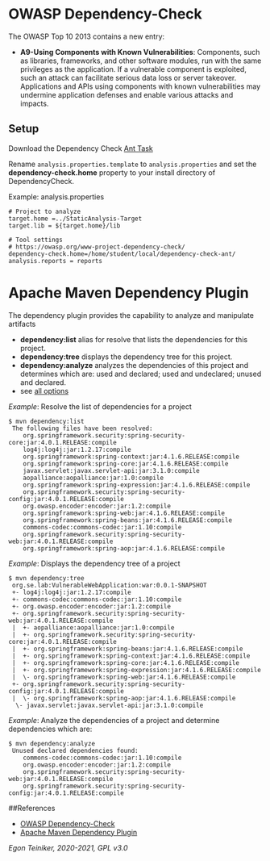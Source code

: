 # OWASP Dependency-Check

The OWASP Top 10 2013 contains a new entry: 
* **A9-Using Components with Known Vulnerabilities**:
Components, such as libraries, frameworks, and other software modules, run with the same privileges 
as the application. If a vulnerable component is exploited, such an attack can facilitate serious data 
loss or server takeover. Applications and APIs using components with known vulnerabilities may 
undermine application defenses and enable various attacks and impacts.


## Setup

Download the Dependency Check [Ant Task](https://owasp.org/www-project-dependency-check/)

Rename `analysis.properties.template` to `analysis.properties` and set the **dependency-check.home** property 
to your install directory of DependencyCheck.

Example: analysis.properties
```
# Project to analyze
target.home =../StaticAnalysis-Target
target.lib = ${target.home}/lib

# Tool settings
# https://owasp.org/www-project-dependency-check/
dependency-check.home=/home/student/local/dependency-check-ant/
analysis.reports = reports
```


# Apache Maven Dependency Plugin

The dependency plugin provides the capability to analyze and manipulate artifacts

* **dependency:list** alias for resolve that lists the dependencies for this project.
* **dependency:tree** displays the dependency tree for this project.
* **dependency:analyze** analyzes the dependencies of this project and determines which are: used and declared; used and undeclared; unused and declared.
* see [all options](https://maven.apache.org/plugins/maven-dependency-plugin/index.html)

_Example_: Resolve the list of dependencies for a project
```
$ mvn dependency:list
 The following files have been resolved:
    org.springframework.security:spring-security-core:jar:4.0.1.RELEASE:compile
    log4j:log4j:jar:1.2.17:compile
    org.springframework:spring-context:jar:4.1.6.RELEASE:compile
    org.springframework:spring-core:jar:4.1.6.RELEASE:compile
    javax.servlet:javax.servlet-api:jar:3.1.0:compile
    aopalliance:aopalliance:jar:1.0:compile
    org.springframework:spring-expression:jar:4.1.6.RELEASE:compile
    org.springframework.security:spring-security-config:jar:4.0.1.RELEASE:compile
    org.owasp.encoder:encoder:jar:1.2:compile
    org.springframework:spring-web:jar:4.1.6.RELEASE:compile
    org.springframework:spring-beans:jar:4.1.6.RELEASE:compile
    commons-codec:commons-codec:jar:1.10:compile
    org.springframework.security:spring-security-web:jar:4.0.1.RELEASE:compile
    org.springframework:spring-aop:jar:4.1.6.RELEASE:compile
```

_Example_: Displays the dependency tree of a project
```
$ mvn dependency:tree
 org.se.lab:VulnerableWebApplication:war:0.0.1-SNAPSHOT
 +- log4j:log4j:jar:1.2.17:compile
 +- commons-codec:commons-codec:jar:1.10:compile
 +- org.owasp.encoder:encoder:jar:1.2:compile
 +- org.springframework.security:spring-security-web:jar:4.0.1.RELEASE:compile
 |  +- aopalliance:aopalliance:jar:1.0:compile
 |  +- org.springframework.security:spring-security-core:jar:4.0.1.RELEASE:compile
 |  +- org.springframework:spring-beans:jar:4.1.6.RELEASE:compile
 |  +- org.springframework:spring-context:jar:4.1.6.RELEASE:compile
 |  +- org.springframework:spring-core:jar:4.1.6.RELEASE:compile
 |  +- org.springframework:spring-expression:jar:4.1.6.RELEASE:compile
 |  \- org.springframework:spring-web:jar:4.1.6.RELEASE:compile
 +- org.springframework.security:spring-security-config:jar:4.0.1.RELEASE:compile
 |  \- org.springframework:spring-aop:jar:4.1.6.RELEASE:compile
  \- javax.servlet:javax.servlet-api:jar:3.1.0:compile
```
_Example_: Analyze the dependencies of a project and determine dependencies which are:
```
$ mvn dependency:analyze
 Unused declared dependencies found:
    commons-codec:commons-codec:jar:1.10:compile
    org.owasp.encoder:encoder:jar:1.2:compile
    org.springframework.security:spring-security-web:jar:4.0.1.RELEASE:compile
    org.springframework.security:spring-security-config:jar:4.0.1.RELEASE:compile
```

##References

* [OWASP Dependency-Check](https://owasp.org/www-project-dependency-check/)
* [Apache Maven Dependency Plugin](https://maven.apache.org/plugins/maven-dependency-plugin/index.html)

*Egon Teiniker, 2020-2021, GPL v3.0*
